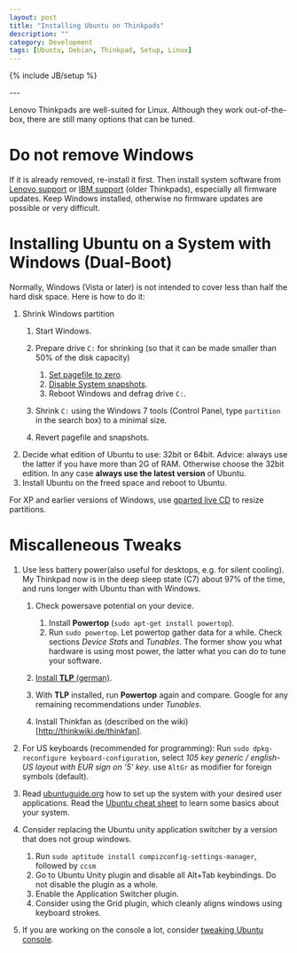 ```yaml
---
layout: post
title: "Installing Ubuntu on Thinkpads"
description: ""
category: Development
tags: [Ubuntu, Debian, Thinkpad, Setup, Linux]
---
```

{% include JB/setup %}

<p></p>
---
<p></p>

Lenovo Thinkpads are well-suited for Linux. Although they work out-of-the-box, there are still many options that can be tuned.

# Do not remove Windows

If it is already removed, re-install it first. Then install system software from [Lenovo support](http://support.lenovo.com/de_DE/) or [IBM support](http://www-947.ibm.com/support/entry/portal/overview) (older Thinkpads), especially all firmware updates. Keep Windows installed, otherwise no firmware updates are possible or very difficult.

# Installing **Ubuntu** on a System with Windows (Dual-Boot)

Normally, Windows (Vista or later) is not intended to cover less than half the hard disk space. Here is how to do it:

1.  Shrink Windows partition
    1.  Start Windows.
    2.  Prepare drive `C:` for shrinking (so that it can be made smaller than 50% of the disk capacity)

        1.  [Set pagefile to
            zero](https://www.evernote.com/shard/s89/sh/62db75f8-c3b0-4b64-85aa-0b6915fa1dfd/4917c857af11acb623d704c01a413a88).
        2.  [Disable System
            snapshots](https://www.evernote.com/shard/s89/sh/055a042c-63fb-40d6-9818-6eac6c49de3f/0ba25202bc986966d23be4b66561dad8).
        3.  Reboot Windows and defrag drive `C:`.

    3.  Shrink `C:` using the Windows 7 tools (Control Panel, type `partition` in the search box) to a minimal size.
    4.  Revert pagefile and snapshots.
2.  Decide what edition of Ubuntu to use: 32bit or 64bit. Advice: always use the latter if you have more than 2G of RAM. Otherwise choose the 32bit edition. In any case **always use the latest version** of Ubuntu.
3.  Install Ubuntu on the freed space and reboot to Ubuntu.

For XP and earlier versions of Windows, use [gparted live CD](https://www.google.de/search?sourceid=chrome&ie=UTF-8&q=gparted+live+cd) to resize partitions.

# Miscalleneous Tweaks

1.  Use less battery power(also useful for desktops, e.g. for silent cooling). My Thinkpad now is in the deep sleep state (C7) about 97% of the time, and runs longer with Ubuntu than with Windows.

    1.  Check powersave potential on your device.

        1. Install **Powertop** (`sudo apt-get install powertop`).
        2. Run `sudo powertop`. Let powertop gather data for a while. Check sections *Device Stats* and *Tunables*. The former show you what hardware is using most power, the latter what you can do to tune your software.

    2.  [Install **TLP** (german)](http://thinkpad-wiki.org/TLP_-_Stromspareinstellungen_fuer_Ubuntu).
    3. With **TLP** installed, run **Powertop** again and compare. Google for any remaining recommendations under *Tunables*.
    4. Install Thinkfan as (described on the wiki)[http://thinkwiki.de/thinkfan].

2.  For US keyboards (recommended for programming): Run `sudo dpkg-reconfigure keyboard-configuration`, select *105 key generic / english-US layout with EUR sign on ‘5’ key*. use `AltGr` as modifier for foreign symbols (default).

3.  Read [ubuntuguide.org](http://ubuntuguide.org) how to set up the system with your desired user applications. Read the [Ubuntu cheat sheet](http://www.cheat-sheets.org/#Ubuntu) to learn some basics about your system. 

4. Consider replacing the Ubuntu unity application switcher by a version that does not group windows.

    1. Run `sudo aptitude install compizconfig-settings-manager`, followed by `ccsm`
    2. Go to Ubuntu Unity plugin and disable all Alt+Tab keybindings. Do not disable the plugin as a whole.
    3. Enable the Application Switcher plugin. 
    4. Consider using the Grid plugin, which cleanly aligns windows using keyboard strokes.

5. If you are working on the console a lot, consider [tweaking Ubuntu console](/General/2012/05/18/improved-ubuntu-terminal).



